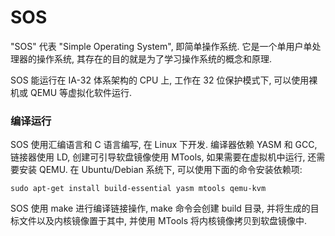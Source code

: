 # SOS

"SOS" 代表 "Simple Operating System", 即简单操作系统. 它是一个单用户单处理器的操作系统, 其存在的目的就是为了学习操作系统的概念和原理.

SOS 能运行在 IA-32 体系架构的 CPU 上, 工作在 32 位保护模式下, 可以使用裸机或 QEMU 等虚拟化软件运行.

### 编译运行

SOS 使用汇编语言和 C 语言编写, 在 Linux 下开发. 编译器依赖 YASM 和 GCC, 链接器使用 LD, 创建可引导软盘镜像使用 MTools, 如果需要在虚拟机中运行, 还需要安装 QEMU. 在 Ubuntu/Debian 系统下, 可以使用下面的命令安装依赖项:

```
sudo apt-get install build-essential yasm mtools qemu-kvm
```

SOS 使用 make 进行编译链接操作, make 命令会创建 build 目录, 并将生成的目标文件以及内核镜像置于其中, 并使用 MTools 将内核镜像拷贝到软盘镜像中.
